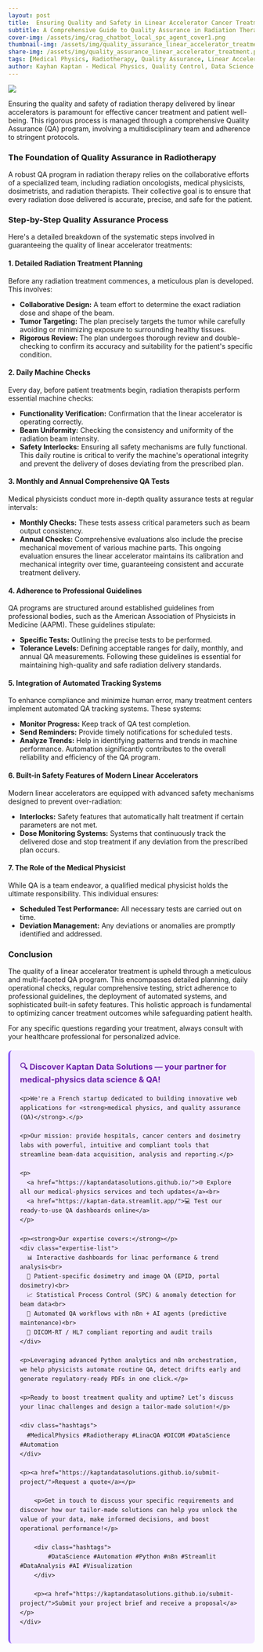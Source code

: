 ```yaml
---
layout: post
title:  Ensuring Quality and Safety in Linear Accelerator Cancer Treatment
subtitle: A Comprehensive Guide to Quality Assurance in Radiation Therapy
cover-img: /assets/img/crag_chatbot_local_spc_agent_cover1.png
thumbnail-img: /assets/img/quality_assurance_linear_accelerator_treatment.png
share-img: /assets/img/quality_assurance_linear_accelerator_treatment.png
tags: [Medical Physics, Radiotherapy, Quality Assurance, Linear Accelerator, Patient Safety, Oncology, Healthcare Technology]
author: Kayhan Kaptan - Medical Physics, Quality Control, Data Science and Automation
---
```


[![](/assets/img/quality_assurance_linear_accelerator_treatment.png)](https://www.youtube.com/channel/UCWkX7E-ImVbf0O3ocAW51wg)

Ensuring the quality and safety of radiation therapy delivered by linear accelerators is paramount for effective cancer treatment and patient well-being. This rigorous process is managed through a comprehensive Quality Assurance (QA) program, involving a multidisciplinary team and adherence to stringent protocols.

### The Foundation of Quality Assurance in Radiotherapy

A robust QA program in radiation therapy relies on the collaborative efforts of a specialized team, including radiation oncologists, medical physicists, dosimetrists, and radiation therapists. Their collective goal is to ensure that every radiation dose delivered is accurate, precise, and safe for the patient.

### Step-by-Step Quality Assurance Process

Here's a detailed breakdown of the systematic steps involved in guaranteeing the quality of linear accelerator treatments:

#### 1. Detailed Radiation Treatment Planning

Before any radiation treatment commences, a meticulous plan is developed. This involves:
*   **Collaborative Design:** A team effort to determine the exact radiation dose and shape of the beam.
*   **Tumor Targeting:** The plan precisely targets the tumor while carefully avoiding or minimizing exposure to surrounding healthy tissues.
*   **Rigorous Review:** The plan undergoes thorough review and double-checking to confirm its accuracy and suitability for the patient's specific condition.

#### 2. Daily Machine Checks

Every day, before patient treatments begin, radiation therapists perform essential machine checks:
*   **Functionality Verification:** Confirmation that the linear accelerator is operating correctly.
*   **Beam Uniformity:** Checking the consistency and uniformity of the radiation beam intensity.
*   **Safety Interlocks:** Ensuring all safety mechanisms are fully functional.
This daily routine is critical to verify the machine's operational integrity and prevent the delivery of doses deviating from the prescribed plan.

#### 3. Monthly and Annual Comprehensive QA Tests

Medical physicists conduct more in-depth quality assurance tests at regular intervals:
*   **Monthly Checks:** These tests assess critical parameters such as beam output consistency.
*   **Annual Checks:** Comprehensive evaluations also include the precise mechanical movement of various machine parts.
This ongoing evaluation ensures the linear accelerator maintains its calibration and mechanical integrity over time, guaranteeing consistent and accurate treatment delivery.

#### 4. Adherence to Professional Guidelines

QA programs are structured around established guidelines from professional bodies, such as the American Association of Physicists in Medicine (AAPM). These guidelines stipulate:
*   **Specific Tests:** Outlining the precise tests to be performed.
*   **Tolerance Levels:** Defining acceptable ranges for daily, monthly, and annual QA measurements.
Following these guidelines is essential for maintaining high-quality and safe radiation delivery standards.

#### 5. Integration of Automated Tracking Systems

To enhance compliance and minimize human error, many treatment centers implement automated QA tracking systems. These systems:
*   **Monitor Progress:** Keep track of QA test completion.
*   **Send Reminders:** Provide timely notifications for scheduled tests.
*   **Analyze Trends:** Help in identifying patterns and trends in machine performance.
Automation significantly contributes to the overall reliability and efficiency of the QA program.

#### 6. Built-in Safety Features of Modern Linear Accelerators

Modern linear accelerators are equipped with advanced safety mechanisms designed to prevent over-radiation:
*   **Interlocks:** Safety features that automatically halt treatment if certain parameters are not met.
*   **Dose Monitoring Systems:** Systems that continuously track the delivered dose and stop treatment if any deviation from the prescribed plan occurs.

#### 7. The Role of the Medical Physicist

While QA is a team endeavor, a qualified medical physicist holds the ultimate responsibility. This individual ensures:
*   **Scheduled Test Performance:** All necessary tests are carried out on time.
*   **Deviation Management:** Any deviations or anomalies are promptly identified and addressed.

### Conclusion

The quality of a linear accelerator treatment is upheld through a meticulous and multi-faceted QA program. This encompasses detailed planning, daily operational checks, regular comprehensive testing, strict adherence to professional guidelines, the deployment of automated systems, and sophisticated built-in safety features. This holistic approach is fundamental to optimizing cancer treatment outcomes while safeguarding patient health.

For any specific questions regarding your treatment, always consult with your healthcare professional for personalized advice.

<html lang="en">
<head>
    <meta charset="UTF-8">
    <meta name="viewport" content="width=device-width, initial-scale=1.0">
    <title>Kaptan Data Solutions</title>
    <style>
        .citation {
            background-color: #f3e8ff;
            border-left: 4px solid #8b5cf6;
            padding: 20px;
            margin: 20px 0;
            border-radius: 8px;
            font-family: -apple-system, BlinkMacSystemFont, 'Segoe UI', Roboto, sans-serif;
            line-height: 1.6;
        }
        .citation h3 {
            color: #6b21a8;
            margin-top: 0;
        }
        .citation a {
            color: #7c3aed;
            text-decoration: none;
        }
        .citation a:hover {
            text-decoration: underline;
        }
        .expertise-list {
            margin: 15px 0;
        }
        .hashtags {
            font-weight: bold;
            color: #7c3aed;
            margin-top: 15px;
        }
    </style>
</head>
<body>
    <div class="citation">
        <h3>🔍 Discover Kaptan Data Solutions — your partner for medical-physics data science & QA!</h3>

    <p>We're a French startup dedicated to building innovative web applications for <strong>medical physics, and quality assurance (QA)</strong>.</p>

    <p>Our mission: provide hospitals, cancer centers and dosimetry labs with powerful, intuitive and compliant tools that streamline beam-data acquisition, analysis and reporting.</p>

    <p>
      <a href="https://kaptandatasolutions.github.io/">🌐 Explore all our medical-physics services and tech updates</a><br>
      <a href="https://kaptan-data.streamlit.app/">💻 Test our ready-to-use QA dashboards online</a>
    </p>

    <p><strong>Our expertise covers:</strong></p>
    <div class="expertise-list">
      📊 Interactive dashboards for linac performance & trend analysis<br>
      🔬 Patient-specific dosimetry and image QA (EPID, portal dosimetry)<br>
      📈 Statistical Process Control (SPC) & anomaly detection for beam data<br>
      🤖 Automated QA workflows with n8n + AI agents (predictive maintenance)<br>
      📑 DICOM-RT / HL7 compliant reporting and audit trails
    </div>

    <p>Leveraging advanced Python analytics and n8n orchestration, we help physicists automate routine QA, detect drifts early and generate regulatory-ready PDFs in one click.</p>

    <p>Ready to boost treatment quality and uptime? Let’s discuss your linac challenges and design a tailor-made solution!</p>

    <div class="hashtags">
      #MedicalPhysics #Radiotherapy #LinacQA #DICOM #DataScience #Automation
    </div>

    <p><a href="https://kaptandatasolutions.github.io/submit-project/">Request a quote</a></p>
        
        <p>Get in touch to discuss your specific requirements and discover how our tailor-made solutions can help you unlock the value of your data, make informed decisions, and boost operational performance!</p>
        
        <div class="hashtags">
            #DataScience #Automation #Python #n8n #Streamlit #DataAnalysis #AI #Visualization
        </div>
        
        <p><a href="https://kaptandatasolutions.github.io/submit-project/">Submit your project brief and receive a proposal</a></p>
    </div>
</body>
</html>
